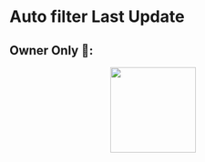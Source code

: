 # Auto filter Last Update

## Owner Only 🤧:

<p align="middle">
<img src="https://telegra.ph/file/4af8709f22d7c752fa63b.jpg" width="150" height="150"><br>
